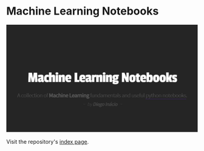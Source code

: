# Machine Learning Notebooks

[![Machine Learning Notebooks](social-preview.png)](https://diegoinacio.github.io/machine-learning-notebooks/)

Visit the repository's [index page](https://diegoinacio.github.io/machine-learning-notebooks/).
